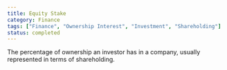 ```yaml
---
title: Equity Stake
category: Finance
tags: ["Finance", "Ownership Interest", "Investment", "Shareholding"]
status: completed
---
```

The percentage of ownership an investor has in a company, usually represented in terms of shareholding.